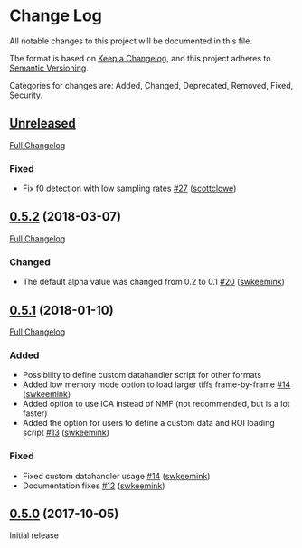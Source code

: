 # Change Log

All notable changes to this project will be documented in this file.

The format is based on [Keep a Changelog](https://keepachangelog.com/en/1.0.0/),
and this project adheres to [Semantic Versioning](https://semver.org/spec/v2.0.0.html).

Categories for changes are: Added, Changed, Deprecated, Removed, Fixed, Security.


## [Unreleased](https://github.com/rochefort-lab/fissa/tree/HEAD)

[Full Changelog](https://github.com/rochefort-lab/fissa/compare/0.5.2...HEAD)

### Fixed

- Fix f0 detection with low sampling rates [\#27](https://github.com/rochefort-lab/fissa/pull/27) ([scottclowe](https://github.com/scottclowe))


## [0.5.2](https://github.com/rochefort-lab/fissa/tree/0.5.2) (2018-03-07)
[Full Changelog](https://github.com/rochefort-lab/fissa/compare/0.5.1...0.5.2)

### Changed

- The default alpha value was changed from 0.2 to 0.1 [\#20](https://github.com/rochefort-lab/fissa/pull/20) ([swkeemink](https://github.com/swkeemink))


## [0.5.1](https://github.com/rochefort-lab/fissa/tree/0.5.1) (2018-01-10)
[Full Changelog](https://github.com/rochefort-lab/fissa/compare/0.5.0...0.5.1)

### Added

- Possibility to define custom datahandler script for other formats
- Added low memory mode option to load larger tiffs frame-by-frame [\#14](https://github.com/rochefort-lab/fissa/pull/14) ([swkeemink](https://github.com/swkeemink))
- Added option to use ICA instead of NMF (not recommended, but is a lot faster)
- Added the option for users to define a custom data and ROI loading script [\#13](https://github.com/rochefort-lab/fissa/pull/13) ([swkeemink](https://github.com/swkeemink))

### Fixed

- Fixed custom datahandler usage [\#14](https://github.com/rochefort-lab/fissa/pull/14) ([swkeemink](https://github.com/swkeemink))
- Documentation fixes [\#12](https://github.com/rochefort-lab/fissa/pull/12) ([swkeemink](https://github.com/swkeemink))


## [0.5.0](https://github.com/rochefort-lab/fissa/tree/0.5.0) (2017-10-05)

Initial release

